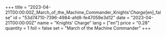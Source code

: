 +++
title = "2023-04-21T00:00:00Z_March_of_the_Machine_Commander_Knights'_Charge_[en]_false"
id = "53d74710-7396-4984-afd8-fe47059e3d12"
date = "2023-04-21T00:00:00Z"
name = "Knights' Charge"
lang = ["en"]
price = "0.28"
quantity = 1
foil = false
set = "March of the Machine Commander"
+++

